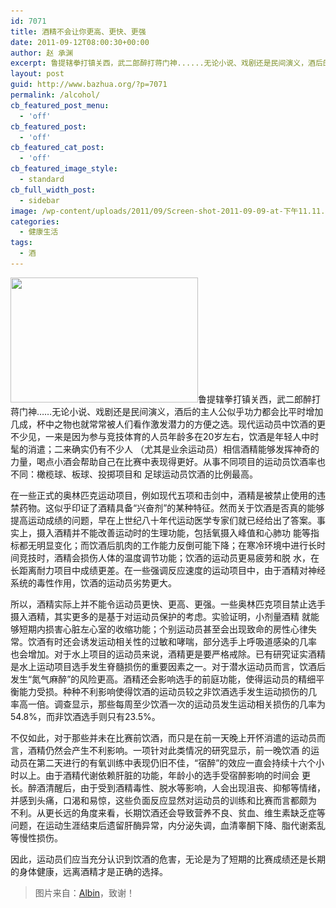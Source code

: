 ```yaml
---
id: 7071
title: 酒精不会让你更高、更快、更强
date: 2011-09-12T08:00:30+00:00
author: 赵 承渊
excerpt: 鲁提辖拳打镇关西，武二郎醉打蒋门神......无论小说、戏剧还是民间演义，酒后的主人公似乎功力都会比平时增加几成，杯中之物也就常常被人们看作激发潜力的方便之选。现代运动员中饮酒的更不少见，然而饮酒是否真的能够提高运动成绩呢？
layout: post
guid: http://www.bazhua.org/?p=7071
permalink: /alcohol/
cb_featured_post_menu:
  - 'off'
cb_featured_post:
  - 'off'
cb_featured_cat_post:
  - 'off'
cb_featured_image_style:
  - standard
cb_full_width_post:
  - sidebar
image: /wp-content/uploads/2011/09/Screen-shot-2011-09-09-at-下午11.11.34-125x125.png
categories:
  - 健康生活
tags:
  - 酒
---
```

[<img class="alignleft size-medium wp-image-7072" title="alchohol" src="/wp-content/uploads/2011/09/Screen-shot-2011-09-09-at-下午11.11.34-300x200.png" alt="" width="300" height="200" srcset="/wp-content/uploads/2011/09/Screen-shot-2011-09-09-at-下午11.11.34-300x200.png 300w, /wp-content/uploads/2011/09/Screen-shot-2011-09-09-at-下午11.11.34-150x100.png 150w, /wp-content/uploads/2011/09/Screen-shot-2011-09-09-at-下午11.11.34-360x240.png 360w, /wp-content/uploads/2011/09/Screen-shot-2011-09-09-at-下午11.11.34-600x400.png 600w, /wp-content/uploads/2011/09/Screen-shot-2011-09-09-at-下午11.11.34.png 960w" sizes="(max-width: 300px) 100vw, 300px" />](/wp-content/uploads/2011/09/Screen-shot-2011-09-09-at-下午11.11.34.png)鲁提辖拳打镇关西，武二郎醉打蒋门神&#8230;&#8230;无论小说、戏剧还是民间演义，酒后的主人公似乎功力都会比平时增加几成，杯中之物也就常常被人们看作激发潜力的方便之选。现代运动员中饮酒的更不少见，一来是因为参与竞技体育的人员年龄多在20岁左右，饮酒是年轻人中时髦的消遣；二来确实仍有不少人 （尤其是业余运动员）相信酒精能够发挥神奇的力量，喝点小酒会帮助自己在比赛中表现得更好。从事不同项目的运动员饮酒率也不同：橄榄球、板球、投掷项目和 足球运动员饮酒的比例最高。

在一些正式的奥林匹克运动项目，例如现代五项和击剑中，酒精是被禁止使用的违禁药物。这似乎印证了酒精具备“兴奋剂”的某种特征。然而关于饮酒是否真的能够提高运动成绩的问题，早在上世纪八十年代运动医学专家们就已经给出了答案。事实上，摄入酒精并不能改善运动时的生理功能，包括氧摄入峰值和心肺功 能等指标都无明显变化；而饮酒后肌肉的工作能力反倒可能下降；在寒冷环境中进行长时间竞技时，酒精会损伤人体的温度调节功能；饮酒的运动员更易疲劳和脱 水，在长距离耐力项目中成绩更差。在一些强调反应速度的运动项目中，由于酒精对神经系统的毒性作用，饮酒的运动员劣势更大。

所以，酒精实际上并不能令运动员更快、更高、更强。一些奥林匹克项目禁止选手摄入酒精，其实更多的是基于对运动员保护的考虑。实验证明，小剂量酒精 就能够短期内损害心脏左心室的收缩功能；个别运动员甚至会出现致命的房性心律失常。饮酒有时还会诱发运动相关性的过敏和哮喘，部分选手上呼吸道感染的几率 也会增加。对于水上项目的运动员来说，酒精更是要严格戒除。已有研究证实酒精是水上运动项目选手发生脊髓损伤的重要因素之一。对于潜水运动员而言，饮酒后 发生“氮气麻醉”的风险更高。酒精还会影响选手的前庭功能，使得运动员的精细平衡能力受损。种种不利影响使得饮酒的运动员较之非饮酒选手发生运动损伤的几 率高一倍。调查显示，那些每周至少饮酒一次的运动员发生运动相关损伤的几率为54.8%，而非饮酒选手则只有23.5%。

不仅如此，对于那些并未在比赛前饮酒，而只是在前一天晚上开怀消遣的运动员而言，酒精仍然会产生不利影响。一项针对此类情况的研究显示，前一晚饮酒 的运动员在第二天进行的有氧训练中表现仍旧不佳，“宿醉”的效应一直会持续十六个小时以上。由于酒精代谢依赖肝脏的功能，年龄小的选手受宿醉影响的时间会 更长。醉酒清醒后，由于受到酒精毒性、脱水等影响，人会出现沮丧、抑郁等情绪，并感到头痛，口渴和易惊，这些负面反应显然对运动员的训练和比赛而言都颇为 不利。从更长远的角度来看，长期饮酒还会导致营养不良、贫血、维生素缺乏症等问题，在运动生涯结束后遗留肝酶异常，内分泌失调，血清睾酮下降、脂代谢紊乱 等慢性损伤。

因此，运动员们应当充分认识到饮酒的危害，无论是为了短期的比赛成绩还是长期的身体健康，远离酒精才是正确的选择。

> 图片来自：<a title="Albin" rel="author" href="http://albin.tuchong.com/">Albin</a>，致谢！

<div>
  <a title="推荐到豆瓣"></a>
</div>

